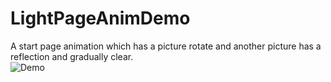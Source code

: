 # LightPageAnimDemo
A start page animation which has a picture rotate and another picture has a reflection and gradually clear.<br/>
![Demo](https://github.com/YuHao-KitPies/LightPageAnimDemo/blob/master/demo.gif)
